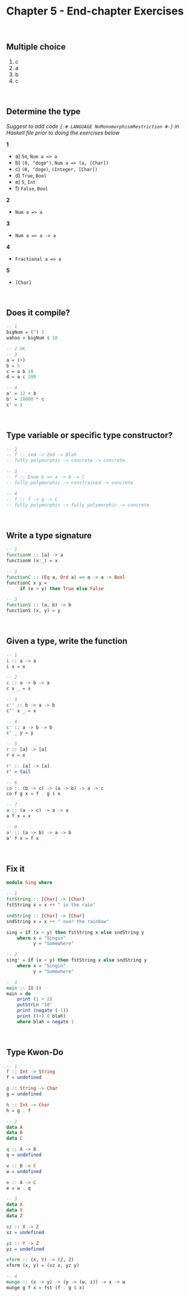 # Chapter 5 - End-chapter Exercises
</br>

## Multiple choice
1. c
2. a
3. b
4. c

</br>


## Determine the type
*Suggest to add code `{-# LANGUAGE NoMonomorphismRestriction #-}` in Haskell file prior to doing the exercises below*

**1**
- a) `54`, `Num a => a`
- b) `(0, "doge")`, `Num a => (a, [Char])`
- c) `(0, "doge)`, `(Integer, [Char])` 
- d) `True`, `Bool`
- e) `5`, `Int`
- f) `False`, `Bool`

**2** 
- `Num a => a`

**3** 
- `Num a => a -> a`

**4** 
- `Fractional a => a`

**5** 
- `[Char]`

<br/>

## Does it compile?
```haskell
-- 1
bigNum = (^) 5
wahoo = bigNum $ 10

-- 2 OK
-- 3 
a = (+) 
b = 5
c = a b 10 
d = a c 200

-- 4
a' = 12 + b
b' = 10000 * c
c' = 1
```

<br/>

## Type variable or specific type constructor?
```haskell
-- 2
-- f :: zed -> Zed -> Blah
-- fully polymorphic -> concrete -> concrete

-- 3
-- f :: Enum b => a -> b -> C
-- fully polymorphic -> constrained -> concrete

-- 4
-- f :: f -> g -> C
-- fully polymorphic -> fully polymorphic -> concrete
```

<br/>

## Write a type signature
```haskell
-- 1
functionH :: [a] -> a
functionH (x:_) = x

-- 2
functionC :: (Eq a, Ord a) => a -> a -> Bool
functionC x y =
     if (x > y) then True else False

-- 3
functionS :: (a, b) -> b
functionS (x, y) = y
```

<br/>

## Given a type, write the function
```haskell
-- 1
i :: a -> a
i x = x

-- 2
c :: a -> b -> a 
c x _ = x

-- 3
c'' :: b -> a -> b 
c'' x _ = x

-- 4
c' :: a -> b -> b 
c' _ y = y

-- 5
r :: [a] -> [a] 
r x = x

r' :: [a] -> [a]
r' = tail

-- 6
co :: (b -> c) -> (a -> b) -> a -> c 
co f g x = f . g $ x

-- 7
a :: (a -> c) -> a -> a
a f x = x

-- 8
a' :: (a -> b) -> a -> b 
a' f x = f x
```

<br/>

## Fix it

```haskell
module Sing where

-- 1
fstString :: [Char] -> [Char]
fstString x = x ++ " in the rain"

sndString :: [Char] -> [Char]
sndString x = x ++ " over the rainbow"

sing = if (x > y) then fstString x else sndString y
    where x = "Singin"
          y = "Somewhere"

-- 2
sing' = if (x < y) then fstString x else sndString y
    where x = "Singin"
          y = "Somewhere"

-- 3
main :: IO () 
main = do
    print (1 + 2)
    putStrLn "10"
    print (negate (-1))
    print ((+) 0 blah) 
    where blah = negate 1
```

</br>

## Type Kwon-Do
```haskell
-- 1
f :: Int -> String
f = undefined

g :: String -> Char
g = undefined

h :: Int -> Char
h = g . f

-- 2
data A 
data B 
data C

q :: A -> B
q = undefined

w :: B -> C
w = undefined

e :: A -> C
e = w . q

-- 3
data X 
data Y 
data Z

xz :: X -> Z 
xz = undefined

yz :: Y -> Z 
yz = undefined

xform :: (X, Y) -> (Z, Z) 
xform (x, y) = (xz x, yz y)

-- 4
munge :: (x -> y) -> (y -> (w, z)) -> x -> w 
munge g f x = fst (f . g $ x)
```